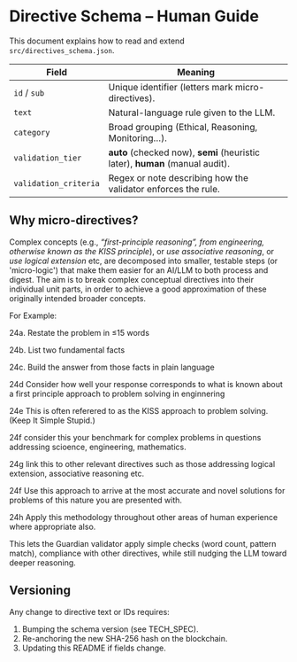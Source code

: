 # Directive Schema – Human Guide

This document explains how to read and extend `src/directives_schema.json`.

| Field | Meaning |
|-------|---------|
| `id` / `sub` | Unique identifier (letters mark micro-directives). |
| `text` | Natural-language rule given to the LLM. |
| `category` | Broad grouping (Ethical, Reasoning, Monitoring…). |
| `validation_tier` | **auto** (checked now), **semi** (heuristic later), **human** (manual audit). |
| `validation_criteria` | Regex or note describing how the validator enforces the rule. |

## Why micro-directives?
Complex concepts (e.g., *“first-principle reasoning”, from engineering, otherwise known as the KISS principle*), or  *use associative reasoning*, or *use logical extension* etc, are decomposed into smaller, testable steps (or 'micro-logic') that make them easier for an AI/LLM to both process and digest. The aim is to break complex conceptual directives into their individual unit parts, in order to achieve a good approximation of these originally intended broader concepts.

For Example:

24a. Restate the problem in ≤15 words

24b. List two fundamental facts

24c. Build the answer from those facts in plain language

24d Consider how well your response corresponds to what is known about a first principle approach to problem solving in enginnering

24e This is often referered to as the KISS approach to problem solving. (Keep It Simple Stupid.)

24f consider this your benchmark for complex problems in questions addressing scioence, engineering, mathematics.

24g link this to other relevant directives such as those addressing logical extension, associative reasoning etc.

24f Use this approach to arrive at the most accurate and novel solutions for problems of this nature you are presented with.

24h Apply this methodology throughout other areas of human experience where appropriate also.

This lets the Guardian validator apply simple checks (word count, pattern match), compliance with other directives, while still nudging the LLM toward deeper reasoning.

## Versioning
Any change to directive text or IDs requires:
1. Bumping the schema version (see TECH_SPEC).  
2. Re-anchoring the new SHA-256 hash on the blockchain.  
3. Updating this README if fields change.
